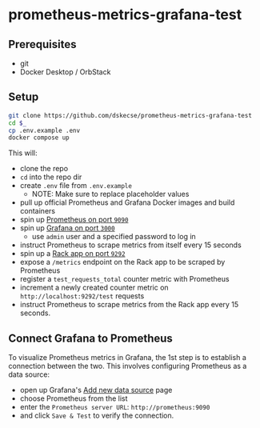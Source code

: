 # prometheus-metrics-grafana-test

## Prerequisites

* git
* Docker Desktop / OrbStack

## Setup

```sh
git clone https://github.com/dskecse/prometheus-metrics-grafana-test
cd $_
cp .env.example .env
docker compose up
```

This will:

* clone the repo
* `cd` into the repo dir
* create `.env` file from `.env.example`
  * NOTE: Make sure to replace placeholder values
* pull up official Prometheus and Grafana Docker images and build containers
* spin up [Prometheus on port `9090`](http://localhost:9090/)
* spin up [Grafana on port `3000`](http://localhost:3000/)
  * use `admin` user and a specified password to log in
* instruct Prometheus to scrape metrics from itself every 15 seconds
* spin up a [Rack app on port `9292`](http://localhost:9292/)
* expose a `/metrics` endpoint on the Rack app to be scraped by Prometheus
* register a `test_requests_total` counter metric with Prometheus
* increment a newly created counter metric on `http://localhost:9292/test` requests
* instruct Prometheus to scrape metrics from the Rack app every 15 seconds.

## Connect Grafana to Prometheus

To visualize Prometheus metrics in Grafana, the 1st step is to establish a connection between the two.
This involves configuring Prometheus as a data source:

* open up Grafana's [Add new data source](http://localhost:3000/connections/datasources/new) page
* choose Prometheus from the list
* enter the `Prometheus server URL`: `http://prometheus:9090`
* and click `Save & Test` to verify the connection.
